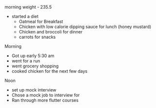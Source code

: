 morning weight  - 235.5
- started a diet 
  - Oatmeal for Breakfast
  - Chicken with low calorie dipping sauce for lunch (honey mustard)
  - Chicken and broccoli for dinner
  - carrots for snacks
  

Morning
- Got up early 5:30 am
- went for a run
- went grocery shopping
- cooked chicken for the next few days

Noon
- set up mock interview
- Chose a mock job to interview for
- Ran through more flutter courses